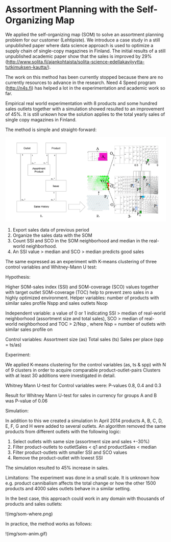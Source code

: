 # Assortment Planning with the Self-Organizing Map

We applied the self-organizing map (SOM) to solve an assortment planning problem for our customer (Lehtipiste). We introduce a case study in a still unpublished paper  where data science approach is used to optimize a supply chain of single-copy magazines in Finland. The initial results of a still unpublished academic paper show that the sales is improved by 29% (http://www.solita.fi/ajankohtaista/solita-science-edellakavijyytta-tutkimuksen-kautta/). 

The work on this method has been currently stopped because there are no currently resources to advance in the research. Need 4 Speed program (http://n4s.fi) has helped a lot in the experimentation and academic work so far.

Empirical real world experimentation with 8 products and some hundred sales outlets together with a simulation showed resulted to an improvement of 45%. It is still unkown how the solution applies to the total yearly sales of single copy magazines in Finland.

The method is simple and straight-forward:

![Neural Networks](/img/neural-networks.png)

1. Export sales data of previous period
2. Organize the sales data with the SOM
3. Count SSI and SCO in the SOM neighborhood and median in the real-world neighborhood.
4. An SSI value > median and SCO > median predicts good sales

The same expressed as an experiment with K-means clustering of three control variables and Whitney-Mann U test:

Hypothesis:

Higher SOM-sales index (SSI) and SOM-coverage (SCO) values together with target outlet SOM-coverage (TOC) help to prevent zero sales in a highly optimized environment. Helper variables: number of products with similar sales profile Nspp  and sales outlets Nsop

Independent variable: a value of 0 or 1 indicating SSI > median of real-world neighborhood (assortment size and total sales), SCO  > median of real-world neighborhood and TOC > 2/Nsp , where Nsp = number of outlets with similar sales profile on

Control variables:
Assortment size (as)
Total sales (ts)
Sales per place (spp = ts/as)

Experiment:

We applied K-means clustering for the control variables (as, ts & spp) with N of 9 clusters in order to acquire comparable product-outlet-pairs
Clusters with at least 30 additions were investigated in detail.

Whitney Mann U-test for Control variables were: P-values 0.8, 0.4 and 0.3

Result for Whitney Mann U-test for sales in currency for groups A and B was P-value of 0.06

Simulation:

In addition to this we created a simulation
In April 2014 products A, B, C, D, E, F, G and H were added to several outlets.
An algorithm removed the same products from different outlets with the following logic:
1. Select outlets with same size (assortment size and sales +-30%)
2. Filter product-outlets to outletSales < q1 and productSales < median
3. Filter product-outlets with smaller SSI and SCO values
4. Remove the product-outlet with lowest SSI

The simulation resulted to 45% increase in sales. 

Limitations:
The experiment was done in a small scale. It is unknown how e.g. product cannibalism affects the total change or how the other 1500 products and 4000 sales outlets behave in a similar setting.


In the best case, this approach could work in any domain with thousands of products and sales outlets:

!(img/som-where.png)

In practice, the method works as follows:

!(img/som-anim.gif)

